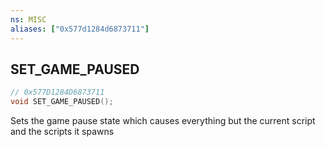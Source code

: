 ```yaml
---
ns: MISC
aliases: ["0x577d1284d6873711"]
---
```

## SET_GAME_PAUSED

```c
// 0x577D1284D6873711
void SET_GAME_PAUSED();
```

Sets the game pause state which causes everything but the current script and the scripts it spawns

